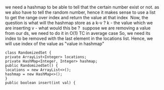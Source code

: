 we need a hashmap to be able to tell that the certain number exist or not.
as we also have to tell the random number, hence it makes sense to use a list
to get the range over index and return the value at that index
​
Now, the question is what will the hashmap store as a k-v ?
k - the value which we are inserting
v - what would this be ?
​
suppose we are removing a value from our ds, we need to do it in O(1) TC in average case
So, we need its index to be removed with the last element in the locations list. Hence, we  will use index of the value as "value in hashmap"
```
class RandomizedSet {
private ArrayList<Integer> locations;
private HashMap<Integer, Integer> hashmap;
public RandomizedSet() {
locations = new ArrayList<>();
hashmap = new HashMap<>();
}
public boolean insert(int val) {